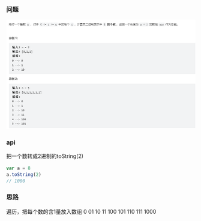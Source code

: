 ### 问题
![](https://raw.githubusercontent.com/heyach/blog/main/images/leetcode/countBits.jpg)

### api
把一个数转成2进制的toString(2)
```js
var a = 8
a.toString(2)
// 1000
```

### 思路
遍历，把每个数的含1量放入数组
0
01
10
11
100
101
110
111
1000


